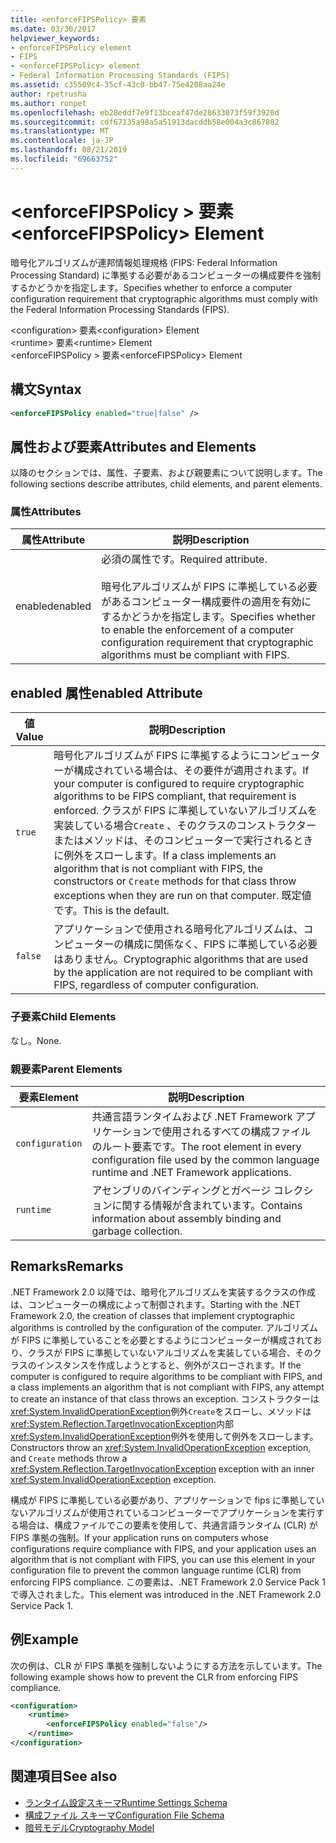 ```yaml
---
title: <enforceFIPSPolicy> 要素
ms.date: 03/30/2017
helpviewer_keywords:
- enforceFIPSPolicy element
- FIPS
- <enforceFIPSPolicy> element
- Federal Information Processing Standards (FIPS)
ms.assetid: c35509c4-35cf-43c0-bb47-75e4208aa24e
author: rpetrusha
ms.author: ronpet
ms.openlocfilehash: eb28eddf7e9f13bceaf47de28633073f59f3920d
ms.sourcegitcommit: cdf67135a98a5a51913dacddb58e004a3c867802
ms.translationtype: MT
ms.contentlocale: ja-JP
ms.lasthandoff: 08/21/2019
ms.locfileid: "69663752"
---
```

# <a name="enforcefipspolicy-element"></a><span data-ttu-id="6348b-102">\<enforceFIPSPolicy > 要素</span><span class="sxs-lookup"><span data-stu-id="6348b-102">\<enforceFIPSPolicy> Element</span></span>
<span data-ttu-id="6348b-103">暗号化アルゴリズムが連邦情報処理規格 (FIPS: Federal Information Processing Standard) に準拠する必要があるコンピューターの構成要件を強制するかどうかを指定します。</span><span class="sxs-lookup"><span data-stu-id="6348b-103">Specifies whether to enforce a computer configuration requirement that cryptographic algorithms must comply with the Federal Information Processing Standards (FIPS).</span></span>  
  
 <span data-ttu-id="6348b-104">\<configuration> 要素</span><span class="sxs-lookup"><span data-stu-id="6348b-104">\<configuration> Element</span></span>  
<span data-ttu-id="6348b-105">\<runtime> 要素</span><span class="sxs-lookup"><span data-stu-id="6348b-105">\<runtime> Element</span></span>  
<span data-ttu-id="6348b-106">\<enforceFIPSPolicy > 要素</span><span class="sxs-lookup"><span data-stu-id="6348b-106">\<enforceFIPSPolicy> Element</span></span>  
  
## <a name="syntax"></a><span data-ttu-id="6348b-107">構文</span><span class="sxs-lookup"><span data-stu-id="6348b-107">Syntax</span></span>  
  
```xml  
<enforceFIPSPolicy enabled="true|false" />  
```  
  
## <a name="attributes-and-elements"></a><span data-ttu-id="6348b-108">属性および要素</span><span class="sxs-lookup"><span data-stu-id="6348b-108">Attributes and Elements</span></span>  
 <span data-ttu-id="6348b-109">以降のセクションでは、属性、子要素、および親要素について説明します。</span><span class="sxs-lookup"><span data-stu-id="6348b-109">The following sections describe attributes, child elements, and parent elements.</span></span>  
  
### <a name="attributes"></a><span data-ttu-id="6348b-110">属性</span><span class="sxs-lookup"><span data-stu-id="6348b-110">Attributes</span></span>  
  
|<span data-ttu-id="6348b-111">属性</span><span class="sxs-lookup"><span data-stu-id="6348b-111">Attribute</span></span>|<span data-ttu-id="6348b-112">説明</span><span class="sxs-lookup"><span data-stu-id="6348b-112">Description</span></span>|  
|---------------|-----------------|  
|<span data-ttu-id="6348b-113">enabled</span><span class="sxs-lookup"><span data-stu-id="6348b-113">enabled</span></span>|<span data-ttu-id="6348b-114">必須の属性です。</span><span class="sxs-lookup"><span data-stu-id="6348b-114">Required attribute.</span></span><br /><br /> <span data-ttu-id="6348b-115">暗号化アルゴリズムが FIPS に準拠している必要があるコンピューター構成要件の適用を有効にするかどうかを指定します。</span><span class="sxs-lookup"><span data-stu-id="6348b-115">Specifies whether to enable the enforcement of a computer configuration requirement that cryptographic algorithms must be compliant with FIPS.</span></span>|  
  
## <a name="enabled-attribute"></a><span data-ttu-id="6348b-116">enabled 属性</span><span class="sxs-lookup"><span data-stu-id="6348b-116">enabled Attribute</span></span>  
  
|<span data-ttu-id="6348b-117">値</span><span class="sxs-lookup"><span data-stu-id="6348b-117">Value</span></span>|<span data-ttu-id="6348b-118">説明</span><span class="sxs-lookup"><span data-stu-id="6348b-118">Description</span></span>|  
|-----------|-----------------|  
|`true`|<span data-ttu-id="6348b-119">暗号化アルゴリズムが FIPS に準拠するようにコンピューターが構成されている場合は、その要件が適用されます。</span><span class="sxs-lookup"><span data-stu-id="6348b-119">If your computer is configured to require cryptographic algorithms to be FIPS compliant, that requirement is enforced.</span></span> <span data-ttu-id="6348b-120">クラスが FIPS に準拠していないアルゴリズムを実装している場合`Create` 、そのクラスのコンストラクターまたはメソッドは、そのコンピューターで実行されるときに例外をスローします。</span><span class="sxs-lookup"><span data-stu-id="6348b-120">If a class implements an algorithm that is not compliant with FIPS, the constructors or `Create` methods for that class throw exceptions when they are run on that computer.</span></span> <span data-ttu-id="6348b-121">既定値です。</span><span class="sxs-lookup"><span data-stu-id="6348b-121">This is the default.</span></span>|  
|`false`|<span data-ttu-id="6348b-122">アプリケーションで使用される暗号化アルゴリズムは、コンピューターの構成に関係なく、FIPS に準拠している必要はありません。</span><span class="sxs-lookup"><span data-stu-id="6348b-122">Cryptographic algorithms that are used by the application are not required to be compliant with FIPS, regardless of computer configuration.</span></span>|  
  
### <a name="child-elements"></a><span data-ttu-id="6348b-123">子要素</span><span class="sxs-lookup"><span data-stu-id="6348b-123">Child Elements</span></span>  
 <span data-ttu-id="6348b-124">なし。</span><span class="sxs-lookup"><span data-stu-id="6348b-124">None.</span></span>  
  
### <a name="parent-elements"></a><span data-ttu-id="6348b-125">親要素</span><span class="sxs-lookup"><span data-stu-id="6348b-125">Parent Elements</span></span>  
  
|<span data-ttu-id="6348b-126">要素</span><span class="sxs-lookup"><span data-stu-id="6348b-126">Element</span></span>|<span data-ttu-id="6348b-127">説明</span><span class="sxs-lookup"><span data-stu-id="6348b-127">Description</span></span>|  
|-------------|-----------------|  
|`configuration`|<span data-ttu-id="6348b-128">共通言語ランタイムおよび .NET Framework アプリケーションで使用されるすべての構成ファイルのルート要素です。</span><span class="sxs-lookup"><span data-stu-id="6348b-128">The root element in every configuration file used by the common language runtime and .NET Framework applications.</span></span>|  
|`runtime`|<span data-ttu-id="6348b-129">アセンブリのバインディングとガベージ コレクションに関する情報が含まれています。</span><span class="sxs-lookup"><span data-stu-id="6348b-129">Contains information about assembly binding and garbage collection.</span></span>|  
  
## <a name="remarks"></a><span data-ttu-id="6348b-130">Remarks</span><span class="sxs-lookup"><span data-stu-id="6348b-130">Remarks</span></span>  
 <span data-ttu-id="6348b-131">.NET Framework 2.0 以降では、暗号化アルゴリズムを実装するクラスの作成は、コンピューターの構成によって制御されます。</span><span class="sxs-lookup"><span data-stu-id="6348b-131">Starting with the .NET Framework 2.0, the creation of classes that implement cryptographic algorithms is controlled by the configuration of the computer.</span></span> <span data-ttu-id="6348b-132">アルゴリズムが FIPS に準拠していることを必要とするようにコンピューターが構成されており、クラスが FIPS に準拠していないアルゴリズムを実装している場合、そのクラスのインスタンスを作成しようとすると、例外がスローされます。</span><span class="sxs-lookup"><span data-stu-id="6348b-132">If the computer is configured to require algorithms to be compliant with FIPS, and a class implements an algorithm that is not compliant with FIPS, any attempt to create an instance of that class throws an exception.</span></span> <span data-ttu-id="6348b-133">コンストラクターは<xref:System.InvalidOperationException>例外`Create`をスローし、メソッドは<xref:System.Reflection.TargetInvocationException>内部<xref:System.InvalidOperationException>例外を使用して例外をスローします。</span><span class="sxs-lookup"><span data-stu-id="6348b-133">Constructors throw an <xref:System.InvalidOperationException> exception, and `Create` methods throw a <xref:System.Reflection.TargetInvocationException> exception with an inner <xref:System.InvalidOperationException> exception.</span></span>  
  
 <span data-ttu-id="6348b-134">構成が FIPS に準拠している必要があり、アプリケーションで fips に準拠していないアルゴリズムが使用されているコンピューターでアプリケーションを実行する場合は、構成ファイルでこの要素を使用して、共通言語ランタイム (CLR) がFIPS 準拠の強制。</span><span class="sxs-lookup"><span data-stu-id="6348b-134">If your application runs on computers whose configurations require compliance with FIPS, and your application uses an algorithm that is not compliant with FIPS, you can use this element in your configuration file to prevent the common language runtime (CLR) from enforcing FIPS compliance.</span></span> <span data-ttu-id="6348b-135">この要素は、.NET Framework 2.0 Service Pack 1 で導入されました。</span><span class="sxs-lookup"><span data-stu-id="6348b-135">This element was introduced in the .NET Framework 2.0 Service Pack 1.</span></span>  
  
## <a name="example"></a><span data-ttu-id="6348b-136">例</span><span class="sxs-lookup"><span data-stu-id="6348b-136">Example</span></span>  
 <span data-ttu-id="6348b-137">次の例は、CLR が FIPS 準拠を強制しないようにする方法を示しています。</span><span class="sxs-lookup"><span data-stu-id="6348b-137">The following example shows how to prevent the CLR from enforcing FIPS compliance.</span></span>  
  
```xml  
<configuration>  
    <runtime>  
        <enforceFIPSPolicy enabled="false"/>  
    </runtime>  
</configuration>  
```  
  
## <a name="see-also"></a><span data-ttu-id="6348b-138">関連項目</span><span class="sxs-lookup"><span data-stu-id="6348b-138">See also</span></span>

- [<span data-ttu-id="6348b-139">ランタイム設定スキーマ</span><span class="sxs-lookup"><span data-stu-id="6348b-139">Runtime Settings Schema</span></span>](index.md)
- [<span data-ttu-id="6348b-140">構成ファイル スキーマ</span><span class="sxs-lookup"><span data-stu-id="6348b-140">Configuration File Schema</span></span>](../index.md)
- [<span data-ttu-id="6348b-141">暗号モデル</span><span class="sxs-lookup"><span data-stu-id="6348b-141">Cryptography Model</span></span>](../../../../../docs/standard/security/cryptography-model.md)

